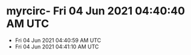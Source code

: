 # myrcirc- Fri 04 Jun 2021 04:40:40 AM UTC
- Fri 04 Jun 2021 04:40:59 AM UTC
- Fri 04 Jun 2021 04:41:10 AM UTC
